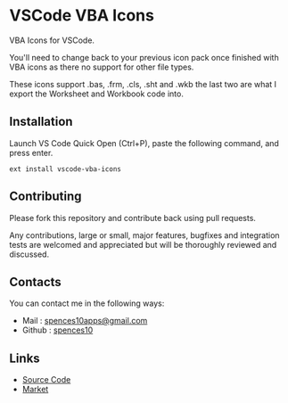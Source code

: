 # VSCode VBA Icons

VBA Icons for VSCode.

You'll need to change back to your previous icon pack once finished with VBA icons as there no support for other file types.

These icons support .bas, .frm, .cls, .sht and .wkb the last two are what I export the Worksheet and Workbook code into.

## Installation
Launch VS Code Quick Open (Ctrl+P), paste the following command, and press enter.
```
ext install vscode-vba-icons
```

## Contributing
Please fork this repository and contribute back using pull requests.

Any contributions, large or small, major features, bugfixes and integration tests are welcomed and appreciated but will be thoroughly reviewed and discussed.

## Contacts
You can contact me in the following ways: 
- Mail : [spences10apps@gmail.com](mailto:spences10apps@gmail.com)
- Github : [spences10](https://github.com/spences10)

## Links
- [Source Code](https://github.com/spences10/vscode-vba-icons)
- [Market](https://marketplace.visualstudio.com/items/spences10.vscode-vba-icons)